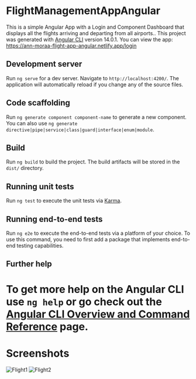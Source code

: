 # FlightManagementAppAngular
This is a simple Angular App with a Login and Component Dashboard that displays all the flights arriving and departing from all airports..
This project was generated with [Angular CLI](https://github.com/angular/angular-cli) version 14.0.1. You can view the app: https://ann-moraa-flight-app-angular.netlify.app/login

## Development server

Run `ng serve` for a dev server. Navigate to `http://localhost:4200/`. The application will automatically reload if you change any of the source files.

## Code scaffolding

Run `ng generate component component-name` to generate a new component. You can also use `ng generate directive|pipe|service|class|guard|interface|enum|module`.

## Build

Run `ng build` to build the project. The build artifacts will be stored in the `dist/` directory.

## Running unit tests

Run `ng test` to execute the unit tests via [Karma](https://karma-runner.github.io).

## Running end-to-end tests

Run `ng e2e` to execute the end-to-end tests via a platform of your choice. To use this command, you need to first add a package that implements end-to-end testing capabilities.

## Further help

To get more help on the Angular CLI use `ng help` or go check out the [Angular CLI Overview and Command Reference](https://angular.io/cli) page.
=======
# Screenshots

![Flight1](https://user-images.githubusercontent.com/61025304/234929507-c635ff66-eef7-4179-859c-b4f2155f4868.JPG)
![Flight2](https://user-images.githubusercontent.com/61025304/234929524-a8980973-9a1b-4664-8f64-df41a79b3b49.JPG)
